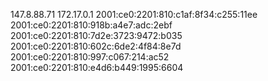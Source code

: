147.8.88.71 172.17.0.1 2001:ce0:2201:810:c1af:8f34:c255:11ee 2001:ce0:2201:810:918b:a4e7:adc:2ebf 2001:ce0:2201:810:7d2e:3723:9472:b035 2001:ce0:2201:810:602c:6de2:4f84:8e7d 2001:ce0:2201:810:997:c067:214:ac52 2001:ce0:2201:810:e4d6:b449:1995:6604

